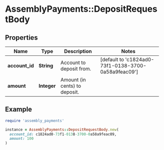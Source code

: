 # AssemblyPayments::DepositRequestBody

## Properties

| Name | Type | Description | Notes |
| ---- | ---- | ----------- | ----- |
| **account_id** | **String** | Account to deposit from. | [default to &#39;c1824ad0-73f1-0138-3700-0a58a9feac09&#39;] |
| **amount** | **Integer** | Amount (in cents) to deposit. |  |

## Example

```ruby
require 'assembly_payments'

instance = AssemblyPayments::DepositRequestBody.new(
  account_id: c1824ad0-73f1-0138-3700-0a58a9feac09,
  amount: 100
)
```

